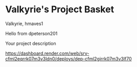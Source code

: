 # Valkyrie's Project Basket
Valkyrie, hmaves1

Hello from dpeterson201

Your project description

https://dashboard.render.com/web/srv-cfml2eqrrk07m3v3ldn0/deploys/dep-cfml2girrk07m3v3lf70